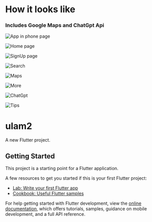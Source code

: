 # How it looks like

### Includes Google Maps and ChatGpt Api

![App in phone page](assets/images/Phone.jpg)

![Home page](assets/images/Home.jpg)

![SignUp page](assets/images/SignUp.jpg)

![Search](assets/images/search.jpg)

![Maps](assets/images/Maps.jpg)

![More](assets/images/More.jpg)

![ChatGpt](assets/images/ChatGPT2.jpg)

![Tips](assets/images/Tips.jpg)

# ulam2

A new Flutter project.

## Getting Started

This project is a starting point for a Flutter application.

A few resources to get you started if this is your first Flutter project:

- [Lab: Write your first Flutter app](https://docs.flutter.dev/get-started/codelab)
- [Cookbook: Useful Flutter samples](https://docs.flutter.dev/cookbook)

For help getting started with Flutter development, view the
[online documentation](https://docs.flutter.dev/), which offers tutorials,
samples, guidance on mobile development, and a full API reference.
